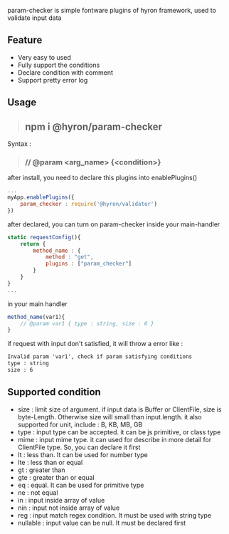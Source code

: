 param-checker is simple fontware plugins of hyron framework, used to validate input data

## Feature

- Very easy to used
- Fully support the conditions
- Declare condition with comment
- Support pretty error log

## Usage
> ## npm i @hyron/param-checker

Syntax :
> ### // @param \<arg_name\> {\<condition\>}

after install, you need to declare this plugins into enablePlugins()

```js
...
myApp.enablePlugins({
    param_checker : require('@hyron/validator')
})

```

after declared, you can turn on param-checker inside your main-handler

```js
static requestConfig(){
    return {
        method_name : {
            method : "get",
            plugins : ["param_checker"]
        }
    }
}
...
```

in your main handler

```js
method_name(var1){
    // @param var1 { type : string, size : 6 }
}
```

if request with input don't satisfied, it will throw a error like : 

```html
Invalid param 'var1', check if param satisfying conditions 
type : string
size : 6
```

## Supported condition

- size : limit size of argument. if input data is Buffer or ClientFile, size is byte-Length. Otherwise size will small than input.length. it also supported for unit, include : B, KB, MB, GB
- type : input type can be accepted. it can be js primitive, or class type
- mime : input mime type. it can used for describe in more detail for ClientFile type. So, you can declare it first
- lt : less than. It can be used for number type
- lte : less than or equal
- gt : greater than
- gte : greater than or equal
- eq : equal. It can be used for primitive type
- ne : not equal
- in : input inside array of value
- nin : input not inside array of value
- reg : input match regex condition. It must be used with string type
- nullable : input value can be null. It must be declared first